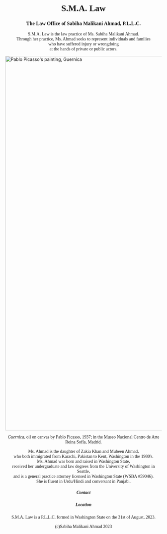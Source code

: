 <html>
<body>
<h1 align="center" style="font-family: Times New Roman">S.M.A. Law</h1>  
<h3 align="center" style="font-family: Times New Roman">The Law Office of Sabiha Malikani Ahmad, P.L.L.C.</h3>

<p align="center" style="font-family: Times New Roman">S.M.A. Law is the law practice of Ms. Sabiha Malikani Ahmad.<br>
  Through her practice, Ms. Ahmad seeks to represent individuals and families<br>
  who have suffered injury or wrongdoing<br>
  at the hands of private or public actors.</p>

<img src="https://static3.museoreinasofia.es/sites/default/files/obras/DE00050_0.jpg" width="1200" alt="Pablo Picasso's painting, Guernica" class="center">
<p align="center" style="font-family: Times New Roman"><em>Guernica</em>, oil on canvas by Pablo Picasso, 1937; in the Museo Nacional Centro de Arte Reina Sofía, Madrid.</p>

<p align="center" style="font-family: Times New Roman">Ms. Ahmad is the daughter of Zakia Khan and Mubeen Ahmad, <br>
who both immigrated from Karachi, Pakistan to Kent, Washington in the 1980's. <br>
Ms. Ahmad was born and raised in Washington State, <br>
received her undergraduate and law degrees from the University of Washington in Seattle,<br>
and is a general practice attorney licensed in Washington State (WSBA #59046).<br>
She is fluent in Urdu/Hindi and conversant in Panjabi.  </p>

<h5 align="center" style="font-family: Times New Roman">Contact</h5>

<h5 align="center" style="font-family: Times New Roman">Location</h5>

<p align="center" style="font-family: Times New Roman">S.M.A. Law is a P.L.L.C. formed in Washington State on the 31st of August, 2023.</p>

<p align="center" style="font-family: Times New Roman">(c)Sabiha Malikani Ahmad 2023</p>
</body>
</html>
